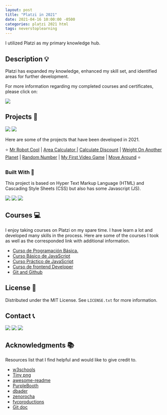 ```yaml
---
layout: post
title: "Platzi in 2021"
date: 2021-04-16 10:00:00 -0500
categories: platzi 2021 html
tags: neverstoplearning
---
```


I utilized Platzi as my primary knowledge hub.

<!-- ABOUT THE PROJECT -->

## Description 💡

Platzi has expanded my knowledge, enhanced my skill set, and identified areas for further development.

For more information regarding my completed courses and certificates, please click on:

[![](https://img.shields.io/badge/Platzi_Profile-121f3d?style=for-the-badge&logo=Platzi&logoColor=98CA3F)](https://platzi.com/p/DiazJuan/)

<!-- OTHER PROJECTS -->

## Projects 🚀

![](https://img.shields.io/badge/Platzi_Repos-121f3d?style=for-the-badge&logo=Platzi&logoColor=98CA3F)
[![](https://img.shields.io/badge/2021-222?style=for-the-badge)](https://github.com/JuanPabloDiaz/platzi/tree/main/2021)

Here are some of the projects that have been developed in 2021.

⭐
[Mr Robot Cool](https://jpdiaz.dev/platzi/2021/frontendDeveloper/curso-1/mr-robot.html)
| [Area Calculator ](https://jpdiaz.dev/platzi/2021/jsPractico/projectOne/calculoCoolFiguras.html)
| [Calculate Discount](https://jpdiaz.dev/platzi/2021/jsPractico/projectTwo/discountCupons.html)
| [Weight On Another Planet](https://jpdiaz.dev/platzi/2021/programacionBasica/pesoEnOtroPlaneta/marte_jupiter.html)
| [Random Number](https://jpdiaz.dev/platzi/2021/programacionBasica/primerVideoJuego/random.html)
| [My First Video Game](https://jpdiaz.dev/platzi/2021/programacionBasica/primerVideoJuego/villa.html)
| [Move Around](https://jpdiaz.dev/platzi/2021/programacionBasica/teclas/flechas.html)
⭐

### Built With 🔑

This project is based on Hyper Text Markup Language (HTML) and Cascading Style Sheets
(CSS) but also has some Javascript (JS).

[![](https://img.shields.io/badge/HTML5-E34F26?style=for-the-badge&logo=html5&logoColor=white)](https://www.w3schools.com/whatis/whatis_html.asp)
[![](https://img.shields.io/badge/CSS3-1572B6?style=for-the-badge&logo=css3&logoColor=white)](https://www.w3schools.com/whatis/whatis_css.asp)
[![](https://img.shields.io/badge/JavaScript-323330?style=for-the-badge&logo=javascript&logoColor=F7DF1E)](https://www.w3schools.com/whatis/whatis_js.asp)

## Courses 💻

I enjoy taking courses on Platzi on my spare time. I have learn a lot and developed many skills in the process. Here are some of the courses I took as well as the corresponded link with additional information.

- [Curso de Programación Básica.](https://github.com/JuanPabloDiaz/platzi/tree/main/2021/programacionBasica)
- [Curso Básico de JavaScript](https://github.com/JuanPabloDiaz/platzi/tree/main/2021/jsBasico)
- [Curso Práctico de JavaScript](https://github.com/JuanPabloDiaz/platzi/tree/main/2021/jsPractico)
- [Curso de frontend Developer](https://github.com/JuanPabloDiaz/platzi/tree/main/2021/frontendDeveloper)
- [Git and Github](https://github.com/JuanPabloDiaz/hyperblog)

<!-- LICENSE -->

## License 📜

Distributed under the MIT License. See `LICENSE.txt` for more information.

<!-- CONTACT -->

## Contact 📞

[![](https://img.shields.io/badge/@1diazdev-fff?style=for-the-badge&logo=linkedin&logoColor=0A66C2)](https://www.linkedin.com/in/1diazdev/)
[![](https://img.shields.io/badge/@1diazdev-fff?style=for-the-badge&logo=Twitter&logoColor=1DA1F2)](https://www.twitter.com/1diazdev)
[![](https://img.shields.io/badge/Gmail-fff?style=for-the-badge&logo=gmail&logoColor=EA4335)](mailto:jdiaz028@email.cpcc.edu)

<!-- ACKNOWLEDGMENTS -->

## Acknowledgments 📚

Resources list that I find helpful and would like to give credit to.

- [w3schools](https://www.w3schools.com/)
- [Tiny png](https://tinypng.com/)
- [awesome-readme](https://github.com/matiassingers/awesome-readme)
- [PurpleBooth](https://gist.github.com/PurpleBooth/109311bb0361f32d87a2)
- [dbader](https://github.com/dbader/readme-template)
- [zenorocha](https://gist.github.com/zenorocha/4526327)
- [fvcproductions](https://gist.github.com/fvcproductions/1bfc2d4aecb01a834b46)
- [Git doc](https://git-scm.com/doc)

<!-- MARKDOWN LINKS & IMAGES -->
<!-- https://www.markdownguide.org/basic-syntax/#reference-style-links -->
